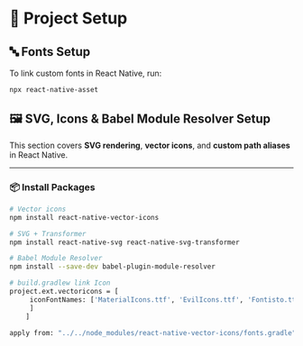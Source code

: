 # 🚀 Project Setup

## 🔤 Fonts Setup
To link custom fonts in React Native, run:

```bash
npx react-native-asset

```
## 🖼️ SVG, Icons & Babel Module Resolver Setup

This section covers **SVG rendering**, **vector icons**, and **custom path aliases** in React Native.

---

### 📦 Install Packages

```bash
# Vector icons
npm install react-native-vector-icons

# SVG + Transformer
npm install react-native-svg react-native-svg-transformer

# Babel Module Resolver
npm install --save-dev babel-plugin-module-resolver

# build.gradlew link Icon
project.ext.vectoricons = [
     iconFontNames: ['MaterialIcons.ttf', 'EvilIcons.ttf', 'Fontisto.ttf', 'FontAwesome.ttf', 'Foundation.ttf', 'Ionicons.ttf', 'MaterialCommunityIcons.ttf', 'Octicons.ttf', 'SimpleLineIcons.ttf', 'Zocial.ttf'
     ]
    ]

apply from: "../../node_modules/react-native-vector-icons/fonts.gradle"
